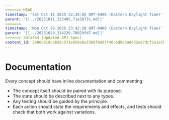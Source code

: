```yaml
---
<<<<<<< HEAD
timestamp: 'Sat Oct 11 2025 22:34:05 GMT-0400 (Eastern Daylight Time)'
parent: '[[../20251011_223405.71e58731.md]]'
=======
timestamp: 'Mon Oct 20 2025 23:42:20 GMT-0400 (Eastern Daylight Time)'
parent: '[[../20251020_234220.78829fd7.md]]'
>>>>>>> 2bfa464 (Updated API Spec)
content_id: 2086d81dcab58c571e059a8a3369f9d85f40c6d9e3a0632e87dcf2a1a784757b
---
```


# Documentation

Every concept should have inline documentation and commenting:

* The concept itself should be paired with its purpose.
* The state should be described next to any types.
* Any testing should be guided by the principle.
* Each action should state the requirements and effects, and tests should check that both work against variations.
